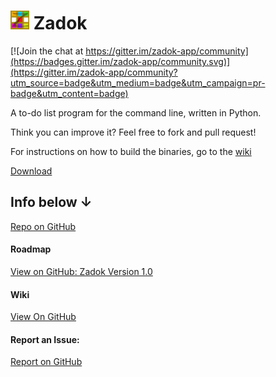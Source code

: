 <h1><img src="zadok.svg" width="30">&nbsp;Zadok</h1>

[![Join the chat at https://gitter.im/zadok-app/community](https://badges.gitter.im/zadok-app/community.svg)](https://gitter.im/zadok-app/community?utm_source=badge&utm_medium=badge&utm_campaign=pr-badge&utm_content=badge)


A to-do list program for the command line, written in Python.

Think you can improve it? Feel free to fork and pull request!

For instructions on how to build the binaries, go to the [wiki](https://github.com/forgenst/zadok/wiki/Install)

[Download](https://github.com/forgenst/zadok/releases/)

## Info below ↓

[Repo on GitHub](https://github.com/forgenst/zadok)

#### Roadmap
[View on GitHub: Zadok Version 1.0](https://github.com/forgenst/zadok/projects/2)

#### Wiki
[View On GitHub](https://github.com/forgenst/zadok/wiki)

#### Report an Issue:
[Report on GitHub](https://github.com/forgenst/zadok/issues/new/choose)
